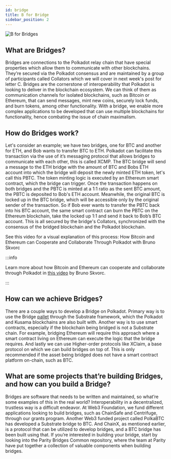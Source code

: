 ```yaml
---
id: bridge
title: B for Bridge
sidebar_position: 2
---
```


![B for Bridges](assets/B.png)

## What are Bridges?

Bridges are connections to the Polkadot relay chain that have special properties which allow them to communicate with other blockchains. They’re secured via the Polkadot consensus and are maintained by a group of participants called Collators which we will cover in next week's post for letter C. Bridges are the cornerstone of interoperability that Polkadot is looking to deliver in the blockchain ecosystem. We can think of them as communication channels for isolated blockchains, such as Bitcoin or Ethereum, that can send messages, mint new coins, securely lock funds, and burn tokens, among other functionality. With a bridge, we enable more complex applications to be developed that can use multiple blockchains for functionality, hence combating the issue of chain maximalism.

## How do Bridges work?

Let's consider an example; we have two bridges, one for BTC and another for ETH, and Bob wants to transfer BTC to ETH. Polkadot can facilitate this transaction via the use of it’s messaging protocol that allows bridges to communicate with each other, this is called XCMP. The BTC bridge will send a message to the ETH bridge with the amount of BTC and Bobs ETH account into which the bridge will deposit the newly minted ETH token, let's call this PBTC. The token minting logic is executed by an Ethereum smart contract, which the bridge can trigger. Once the transaction happens on both bridges and the PBTC is minted at a 1:1 ratio as the sent BTC amount, the PBTC is deposited to Bob's ETH account.
Meanwhile, the original BTC is locked up in the BTC bridge, which will be accessible only by the original sender of the transaction. So if Bob ever wants to transfer the PBTC back into his BTC account, the same smart contract can burn the PBTC on the Ethereum blockchain, take the locked up 1:1 and send it back to Bob’s BTC account. This is all secured by the bridge's Collators, synchronized with the consensus of the bridged blockchain and the Polkadot blockchain. 

See this video for a visual explanation of this process:
How Bitcoin and Ethereum can Cooperate and Collaborate Through Polkadot with Bruno Skvorc

:::info

Learn more about how Bitcoin and Ethereum can cooperate and collaborate through Polkadot in [this video](https://www.youtube.com/watch?v=rvoFUiOR3cM) by Bruno Skvorc.

:::


## How can we achieve Bridges?

There are a couple ways to develop a Bridge on Polkadot. Primary way is to use the Bridge [pallet](./terms/pallet) through the Substrate framework, which the Polkadot and Kusama blockchains are also built with. Another way is to use smart contracts, especially if the blockchain being bridged is not a Substrate chain. For example, bridging Ethereum will require this approach where a smart contract living on Ethereum can execute the logic that the bridge requires. And lastly we can use Higher-order protocols like XClaim, a base protocol on which we can build bridges on top of. This is only recommended if the asset being bridged does not have a smart contract platform on-chain, such as BTC.

## What are some projects that’re building Bridges, and how can you build a Bridge?

Bridges are software that needs to be written and maintained, so what’re some examples of this in the real world? Interoperability in a decentralized, trustless way is a difficult endeavor. At Web3 Foundation, we fund different applications looking to build bridges, such as ChainSafe and Centrifuge, through our grants program. Another Web3 funded project called PolkaBTC has developed a Substrate bridge to BTC. And ChainX, as mentioned earlier, is a protocol that can be utilized to develop bridges, and a BTC bridge has been built using that.
If you’re interested in building your bridge, start by looking into the Parity Bridges Common repository, where the team at Parity have put together a collection of valuable components when building bridges.
